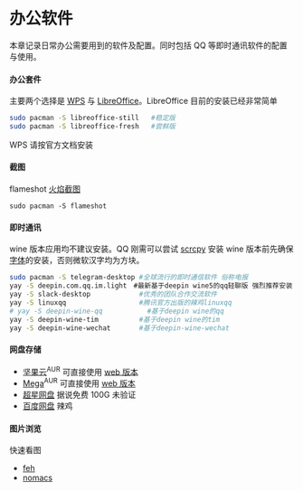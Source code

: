# 办公软件

本章记录日常办公需要用到的软件及配置。同时包括 QQ 等即时通讯软件的配置与使用。

#### 办公套件

主要两个选择是 [WPS](<https://wiki.archlinux.org/index.php/WPS_Office_(%E7%AE%80%E4%BD%93%E4%B8%AD%E6%96%87)>) 与 [LibreOffice](https://wiki.archlinux.org/index.php/LibreOffice)。LibreOffice 目前的安装已经非常简单

```bash
sudo pacman -S libreoffice-still   #稳定版
sudo pacman -S libreoffice-fresh   #尝鲜版
```

WPS 请按官方文档安装

#### 截图

flameshot
[火焰截图](https://www.bilibili.com/video/BV1LK4y1s7wX/)

```
sudo pacman -S flameshot
```

#### 即时通讯

wine 版本应用均不建议安装。QQ 刚需可以尝试 [scrcpy](https://aur.archlinux.org/packages/scrcpy/)
安装 wine 版本前先确保[字体](https://wiki.archlinux.org/index.php/Microsoft_fonts)的安装，否则微软汉字均为方块。

```bash
sudo pacman -S telegram-desktop #全球流行的即时通信软件 俗称电报
yay -S deepin.com.qq.im.light　#最新基于deepin wine5的qq轻聊版 强烈推荐安装
yay -S slack-desktop            #优秀的团队合作交流软件
yay -S linuxqq                  #腾讯官方出版的辣鸡linuxqq
# yay -S deepin-wine-qq           #基于deepin wine的qq
yay -S deepin-wine-tim          #基于deepin wine的tim
yay -S deepin-wine-wechat       #基于deepin-wine-wechat
```

#### 网盘存储

- [坚果云](https://aur.archlinux.org/packages/nutstore/)<sup>AUR</sup> 可直接使用 [web 版本](https://www.jianguoyun.com/d/home#/)
- [Mega](https://aur.archlinux.org/packages/megasync/)<sup>AUR</sup> 可直接使用 [web 版本](https://mega.nz/fm/dashboard)
- [超星网盘](http://i.mooc.chaoxing.com/space/index?t=1600061701200) 据说免费 100G 未验证
- [百度网盘](https://aur.archlinux.org/packages/baidunetdisk-bin/) 辣鸡

#### 图片浏览

快速看图

- [feh](https://www.archlinux.org/packages/extra/x86_64/feh/)
- [nomacs](https://www.archlinux.org/packages/community/x86_64/nomacs/)
